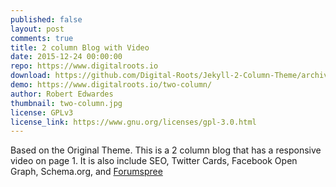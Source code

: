 ```yaml
---
published: false
layout: post
comments: true
title: 2 column Blog with Video
date: 2015-12-24 00:00:00
repo: https://www.digitalroots.io
download: https://github.com/Digital-Roots/Jekyll-2-Column-Theme/archive/master.zip
demo: https://www.digitalroots.io/two-column/
author: Robert Edwardes
thumbnail: two-column.jpg
license: GPLv3
license_link: https://www.gnu.org/licenses/gpl-3.0.html
---
```


Based on the Original Theme. This is a 2 column blog that has a responsive video on page 1. It is also include SEO, Twitter Cards, Facebook Open Graph, Schema.org, and [Forumspree](https://formspree.io)
